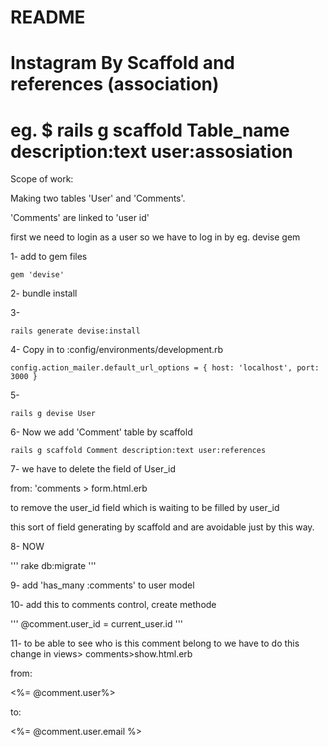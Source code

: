 # README
# Instagram By Scaffold and references (association)
# eg. $ rails g scaffold Table_name description:text user:assosiation

Scope of work:

Making two tables 'User' and 'Comments'.

'Comments' are linked to 'user id'

first we need to login as a user so we have to log in by eg. devise gem

1- add to gem files

```
gem 'devise'

```

2- bundle install

3-
```
rails generate devise:install
```

4- Copy in to :config/environments/development.rb

```
config.action_mailer.default_url_options = { host: 'localhost', port: 3000 }
```
5-
```
rails g devise User
```
6- Now we add 'Comment' table by scaffold

```
rails g scaffold Comment description:text user:references
```
7- we have to delete the field of User_id

from: 'comments > form.html.erb

to remove the user_id field which is waiting to be filled by user_id

this sort of field generating by scaffold and are avoidable just by this way.

8- NOW

'''
rake db:migrate
'''

9- add 'has_many :comments' to user model

10- add this to comments control, create methode

'''
@comment.user_id = current_user.id
'''

11- to be able to see who is this comment belong to we have to do this change in views> comments>show.html.erb

from:

<%= @comment.user%>

to:

<%= @comment.user.email %>
